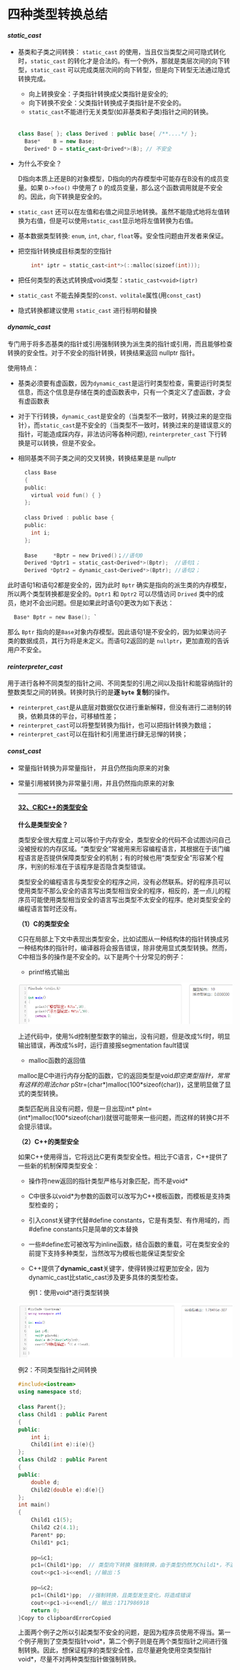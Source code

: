 # 四种类型转换总结

#### *static_cast*

- 基类和子类之间转换：
  `static_cast` 的使用，当且仅当类型之间可隐式转化时，`static_cast` 的转化才是合法的。有一个例外，那就是类层次间的向下转型，`static_cast` 可以完成类层次间的向下转型，但是向下转型无法通过隐式转换完成。

  - 向上转换安全：子类指针转换成父类指针是安全的;
  - 向下转换不安全：父类指针转换成子类指针是不安全的。
  - `static_cast`不能进行无关类型(如非基类和子类)指针之间的转换。

  

  ```cpp
    
  class Base{ }; class Derived : public base{ /**....*/ };
    Base*    B = new Base;
    Derived* D = static_cast<Drived*>(B); // 不安全
  
  ```

- 为什么不安全？   

  D指向本质上还是B的对象模型，D指向的内存模型中可能存在B没有的成员变量。如果 `D->foo()` 中使用了 `D` 的成员变量，那么这个函数调用就是不安全的。因此，向下转换是安全的。

- `static_cast` 还可以在左值和右值之间显示地转换。虽然不能隐式地将左值转换为右值，但是可以使用`static_cast`显示地将左值转换为右值。

- 基本数据类型转换: `enum`, `int`, `char`, `float`等。安全性问题由开发者来保证。

- 把空指针转换成目标类型的空指针

  ```c
      int* iptr = static_cast<int*>(::malloc(sizoef(int)));
  ```

- 把任何类型的表达式转换成void类型：`static_cast<void>(iptr)`

- `static_cast` 不能去掉类型的`const、volitale`属性(用`const_cast`)

- 隐式转换都建议使用 `static_cast` 进行标明和替换

#### *dynamic_cast*

专门用于将多态基类的指针或引用强制转换为派生类的指针或引用，而且能够检查转换的安全性。对于不安全的指针转换，转换结果返回 nullptr 指针。

使用特点：　　

- 基类必须要有虚函数，因为`dynamic_cast`是运行时类型检查，需要运行时类型信息，而这个信息是存储在类的虚函数表中，只有一个类定义了虚函数，才会有虚函数表　　

- 对于下行转换，`dynamic_cast`是安全的（当类型不一致时，转换过来的是空指针），而`static_cast`是不安全的（当类型不一致时，转换过来的是错误意义的指针，可能造成踩内存，非法访问等各种问题), `reinterpreter_cast` 下行转换是可以转换，但是不安全。　

- 相同基类不同子类之间的交叉转换，转换结果是是 nullptr

  ```c
    class Base
    {
    public: 
      virtual void fun() { } 
    };
  
    class Drived : public base {
    public:
      int i;
    };
  
    Base     *Bptr = new Drived()；//语句0
    Derived *Dptr1 = static_cast<Derived*>(Bptr);  //语句1；
    Derived *Dptr2 = dynamic_cast<Derived*>(Bptr); //语句2；
  ```

此时语句1和语句2都是安全的，因为此时 `Bptr` 确实是指向的派生类的内存模型，所以两个类型转换都是安全的。`Dptr1` 和 `Dptr2` 可以尽情访问 `Drived` 类中的成员，绝对不会出问题。但是如果此时语句0更改为如下表达：

```c
  Base* Bptr = new Base(); `
```

那么 `Bptr` 指向的是`Base`对象内存模型。因此语句1是不安全的，因为如果访问子类的数据成员，其行为将是未定义。而语句2返回的是 `nullptr`，更加直观的告诉用户不安全。

#### *reinterpreter_cast*

用于进行各种不同类型的指针之间、不同类型的引用之间以及指针和能容纳指针的整数类型之间的转换。转换时执行的是**逐 `byte` 复制**的操作。

- `reinterpret_cast`是从底层对数据仅仅进行重新解释，但没有进行二进制的转换，依赖具体的平台，可移植性差；　　
- `reinterpret_cast`可以将整型转换为指针，也可以把指针转换为数组；　　
- `reinterpret_cast`可以在指针和引用里进行肆无忌惮的转换；

#### *const_cast*

- 常量指针转换为非常量指针， 并且仍然指向原来的对象　　

- 常量引用被转换为非常量引用，并且仍然指向原来的对象

  ------

  #### [32、C和C++的类型安全](https://interviewguide.cn/#/Doc/Knowledge/C++/基础语法/基础语法?id=32、c和c的类型安全)

  **什么是类型安全？**

  类型安全很大程度上可以等价于内存安全，类型安全的代码不会试图访问自己没被授权的内存区域。“类型安全”常被用来形容编程语言，其根据在于该门编程语言是否提供保障类型安全的机制；有的时候也用“类型安全”形容某个程序，判别的标准在于该程序是否隐含类型错误。

  类型安全的编程语言与类型安全的程序之间，没有必然联系。好的程序员可以使用类型不那么安全的语言写出类型相当安全的程序，相反的，差一点儿的程序员可能使用类型相当安全的语言写出类型不太安全的程序。绝对类型安全的编程语言暂时还没有。

  **（1）C的类型安全**

  C只在局部上下文中表现出类型安全，比如试图从一种结构体的指针转换成另一种结构体的指针时，编译器将会报告错误，除非使用显式类型转换。然而，C中相当多的操作是不安全的。以下是两个十分常见的例子：

  - printf格式输出

  ![img](image/1563707616406.png)

  上述代码中，使用%d控制整型数字的输出，没有问题，但是改成%f时，明显输出错误，再改成%s时，运行直接报segmentation fault错误

  - malloc函数的返回值

  malloc是C中进行内存分配的函数，它的返回类型是void*即空类型指针，常常有这样的用法char* pStr=(char*)malloc(100*sizeof(char))，这里明显做了显式的类型转换。

  类型匹配尚且没有问题，但是一旦出现int* pInt=(int*)malloc(100\*sizeof(char))就很可能带来一些问题，而这样的转换C并不会提示错误。

  **（2）C++的类型安全**

  如果C++使用得当，它将远比C更有类型安全性。相比于C语言，C++提供了一些新的机制保障类型安全：

  - 操作符new返回的指针类型严格与对象匹配，而不是void*

  - C中很多以void*为参数的函数可以改写为C++模板函数，而模板是支持类型检查的；

  - 引入const关键字代替#define constants，它是有类型、有作用域的，而#define constants只是简单的文本替换

  - 一些#define宏可被改写为inline函数，结合函数的重载，可在类型安全的前提下支持多种类型，当然改写为模板也能保证类型安全

  - C++提供了**dynamic_cast**关键字，使得转换过程更加安全，因为dynamic_cast比static_cast涉及更多具体的类型检查。

    例1：使用void*进行类型转换

  ![img](image/1563708254043.png)

   例2：不同类型指针之间转换

  ```cpp
  #include<iostream>
  using namespace std;
  
  class Parent{};
  class Child1 : public Parent
  {
  public:
      int i;
      Child1(int e):i(e){}
  };
  class Child2 : public Parent
  {
  public:
      double d;
      Child2(double e):d(e){}
  };
  int main()
  {
      Child1 c1(5);
      Child2 c2(4.1);
      Parent* pp;
      Child1* pc1;
  
      pp=&c1; 
      pc1=(Child1*)pp;  // 类型向下转换 强制转换，由于类型仍然为Child1*，不造成错误
      cout<<pc1->i<<endl; //输出：5
  
      pp=&c2;
      pc1=(Child1*)pp;  //强制转换，且类型发生变化，将造成错误
      cout<<pc1->i<<endl;// 输出：1717986918
      return 0;
  }Copy to clipboardErrorCopied
  ```

  上面两个例子之所以引起类型不安全的问题，是因为程序员使用不得当。第一个例子用到了空类型指针void*，第二个例子则是在两个类型指针之间进行强制转换。因此，想保证程序的类型安全性，应尽量避免使用空类型指针void*，尽量不对两种类型指针做强制转换。